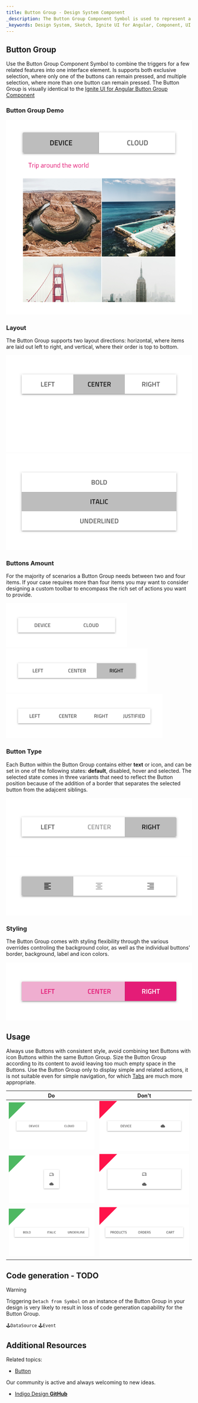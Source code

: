 ```yaml
---
title: Button Group - Design System Component
_description: The Button Group Component Symbol is used to represent a few simple actions that conceptually belong together. 
_keywords: Design System, Sketch, Ignite UI for Angular, Component, UI Library, Widgets
---
```


## Button Group

Use the Button Group Component Symbol to combine the triggers for a few related features into one interface element. Is supports both exclusive selection, where only one of the buttons can remain pressed, and multiple selection, where more than one button can remain pressed.
The Button Group is visually identical to the [Ignite UI for Angular Button Group Component](https://www.infragistics.com/products/ignite-ui-angular/angular/components/buttongroup.html)

### Button Group Demo

![](../images/button-group_demo.png)

### Layout

The Button Group supports two layout directions: horizontal, where items are laid out left to right, and vertical, where their order is top to bottom.

![](../images/button-group_horizontal.png)
![](../images/button-group_vertical.png)

### Buttons Amount

For the majority of scenarios a Button Group needs between two and four items. If your case requires more than four items you may want to consider designing a custom toolbar to encompass the rich set of actions you want to provide.

![](../images/button-group_items2.png)
![](../images/button-group_items3.png)
![](../images/button-group_items4.png)

### Button Type

Each Button within the Button Group contains either **text** or icon, and can be set in one of the following states: **default**, disabled, hover and selected.
The selected state comes in three variants that need to reflect the Button position because of the addition of a border that separates the selected button from the adajcent siblings.

![](../images/button-group_text.png)
![](../images/button-group_icons.png)

### Styling

The Button Group comes with styling flexibility through the various overrides controling the background color, as well as the individual buttons' border, background, label and icon colors.

![](../images/button-group_styling.png)

## Usage

Always use Buttons with consistent style, avoid combining text Buttons with icon Buttons within the same Button Group. Size the Button Group according to its content to avoid leaving too much empty space in the Buttons. Use the Button Group only to display simple and related actions, it is not suitable even for simple navigation, for which [Tabs](tabs.md) are much more appropriate.

| Do                                  | Don't                                 |
| ----------------------------------- | ------------------------------------- |
| ![](../images/button-group_do1.png) | ![](../images/button-group_dont1.png) |
| ![](../images/button-group_do2.png) | ![](../images/button-group_dont2.png) |
| ![](../images/button-group_do3.png) | ![](../images/button-group_dont3.png) |

## Code generation - TODO

> [!WARNING]
> Triggering `Detach from Symbol` on an instance of the Button Group in your design is very likely to result in loss of code generation capability for the Button Group.

`🕹️DataSource`
`🕹️Event`

## Additional Resources

Related topics:

- [Button](button.md)
  <div class="divider--half"></div>

Our community is active and always welcoming to new ideas.

- [Indigo Design **GitHub**](https://github.com/IgniteUI/design-system-docfx)
